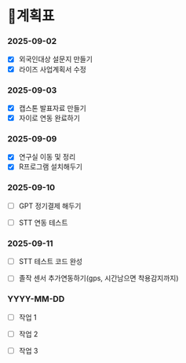 # 📌계획표  

### 2025-09-02
- [x] 외국인대상 설문지 만들기  
- [x] 라이즈 사업계획서 수정  

### 2025-09-03
- [x] 캡스톤 발표자료 만들기  
- [x] 자이로 연동 완료하기  

### 2025-09-09
- [x] 연구실 이동 및 정리 
- [x] R프로그램 설치해두기

### 2025-09-10
- [ ] GPT 정기결제 해두기
- [ ] STT 연동 테스트 


### 2025-09-11
- [ ] STT 테스트 코드 완성  
- [ ] 졸작 센서 추가연동하기(gps, 시간남으면 착용감지까지)  






### YYYY-MM-DD
- [ ] 작업 1  
- [ ] 작업 2  
- [ ] 작업 3  

